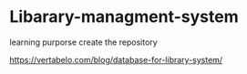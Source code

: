# Libarary-managment-system
learning purporse create the repository

https://vertabelo.com/blog/database-for-library-system/
